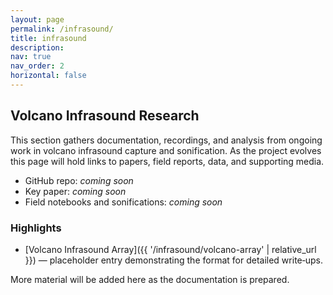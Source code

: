 ```yaml
---
layout: page
permalink: /infrasound/
title: infrasound
description:
nav: true
nav_order: 2
horizontal: false
---
```


## Volcano Infrasound Research

This section gathers documentation, recordings, and analysis from ongoing work in volcano infrasound capture and sonification. As the project evolves this page will hold links to papers, field reports, data, and supporting media.

- GitHub repo: _coming soon_
- Key paper: _coming soon_
- Field notebooks and sonifications: _coming soon_

### Highlights

- [Volcano Infrasound Array]({{ '/infrasound/volcano-array' | relative_url }}) — placeholder entry demonstrating the format for detailed write‑ups.

More material will be added here as the documentation is prepared.

